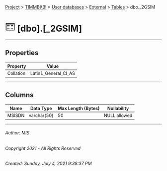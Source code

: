 #### 

[Project](../../../../index.md) > [TIMMBI\\BI](../../../index.md) > [User databases](../../index.md) > [External](../index.md) > [Tables](Tables.md) > dbo._2GSIM

# ![Tables](../../../../Images/Table32.png) [dbo].[_2GSIM]

---

## <a name="#properties"></a>Properties

| Property | Value |
|---|---|
| Collation | Latin1_General_CI_AS |


---

## <a name="#columns"></a>Columns

| Name | Data Type | Max Length (Bytes) | Nullability |
|---|---|---|---|
| MSISDN | varchar(50) | 50 | NULL allowed |


---

###### Author:  MIS

###### Copyright 2021 - All Rights Reserved

###### Created: Sunday, July 4, 2021 9:38:37 PM

